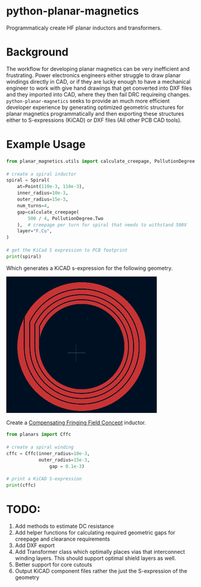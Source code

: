# python-planar-magnetics
Programmaticaly create HF planar inductors and transformers.

# Background
The workflow for developing planar magnetics can be very inefficient and frustrating.  Power electronics engineers either struggle to draw planar windings directly in CAD, or if they are lucky enough to have a mechanical engineer to work with give hand drawings that get converted into DXF files and they imported into CAD, where they then fail DRC requireing changes.  `python-planar-magnetics` seeks to provide an much more efficient developer experience by generating optimized geometric structures for planar magnetics programmatically and then exporting these structures either to S-expressions (KiCAD) or DXF files (All other PCB CAD tools).

# Example Usage

```python
from planar_magnetics.utils import calculate_creepage, PollutionDegree

# create a spiral inductor
spiral = Spiral(
    at=Point(110e-3, 110e-3),
    inner_radius=10e-3,
    outer_radius=15e-3,
    num_turns=4,
    gap=calculate_creepage(
        500 / 4, PollutionDegree.Two
    ),  # creepage per turn for spiral that needs to withstand 500V
    layer="F.Cu",
)

# get the KiCad S expression to PCB footprint
print(spiral)
```
Which generates a KiCAD s-expression for the following geometry.

<img src="images/4turn_spiral.png" alt="4 turn spiral" style="width:400px;"/>

Create a [Compensating Fringing Field Concept](https://www.psma.com/sites/default/files/uploads/files/Introduction%20of%20the%20CFFC-Compensating%20Fringing%20Field%20Concept%20Schaefer%2C%20ETH%20Zurich.pdf) inductor.

```python
from planars import Cffc

# create a spiral winding
cffc = Cffc(inner_radius=10e-3,
            outer_radius=15e-3,
                gap = 0.1e-3)

# print a KiCAD S-expression
print(cffc)
```

# TODO:

1.  Add methods to estimate DC resistance
2.  Add helper functions for calculating required geometric gaps for creepage and clearance requirements
3.  Add DXF export
4.  Add Transformer class which optimally places vias that interconnect winding layers.  This should support optimal shield layers as well.
6.  Better support for core cutouts
7.  Output KiCAD component files rather the just the S-expression of the geometry
